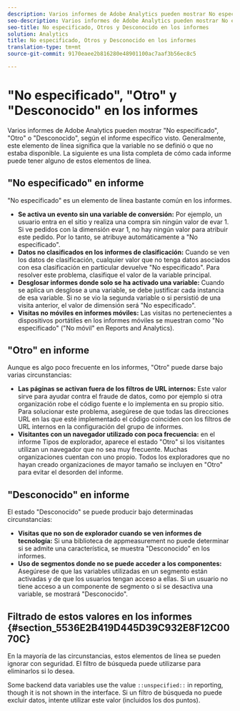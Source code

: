 ```yaml
---
description: Varios informes de Adobe Analytics pueden mostrar No especificado, Otros o Desconocido, según el informe específico visto. Generalmente, este elemento de línea significa que la variable no se definió o que no estaba disponible.
seo-description: Varios informes de Adobe Analytics pueden mostrar No especificado, Otros o Desconocido, según el informe específico visto. Generalmente, este elemento de línea significa que la variable no se definió o que no estaba disponible.
seo-title: No especificado, Otros y Desconocido en los informes
solution: Analytics
title: No especificado, Otros y Desconocido en los informes
translation-type: tm+mt
source-git-commit: 9170eaee2b816280e48901100ac7aaf3b56ec8c5

---
```



# "No especificado", "Otro" y "Desconocido" en los informes

Varios informes de Adobe Analytics pueden mostrar "No especificado", "Otro" o "Desconocido", según el informe específico visto. Generalmente, este elemento de línea significa que la variable no se definió o que no estaba disponible. La siguiente es una lista completa de cómo cada informe puede tener alguno de estos elementos de línea.

## "No especificado" en informe

"No especificado" es un elemento de línea bastante común en los informes.

* **Se activa un evento sin una variable de conversión:** Por ejemplo, un usuario entra en el sitio y realiza una compra sin ningún valor de evar 1. Si ve pedidos con la dimensión evar 1, no hay ningún valor para atribuir este pedido. Por lo tanto, se atribuye automáticamente a "No especificado".
* **Datos no clasificados en los informes de clasificación:** Cuando se ven los datos de clasificación, cualquier valor que no tenga datos asociados con esa clasificación en particular devuelve "No especificado". Para resolver este problema, clasifique el valor de la variable principal.
* **Desglosar informes donde solo se ha activado una variable:** Cuando se aplica un desglose a una variable, se debe justificar cada instancia de esa variable. Si no se vio la segunda variable o si persistió de una visita anterior, el valor de dimensión será "No especificado".
* **Visitas no móviles en informes móviles:** Las visitas no pertenecientes a dispositivos portátiles en los informes móviles se muestran como "No especificado" ("No móvil" en Reports and Analytics).

## "Otro" en informe

Aunque es algo poco frecuente en los informes, "Otro" puede darse bajo varias circunstancias:

* **Las páginas se activan fuera de los filtros de URL internos:** Este valor sirve para ayudar contra el fraude de datos, como por ejemplo si otra organización robe el código fuente e lo implementa en su propio sitio. Para solucionar este problema, asegúrese de que todas las direcciones URL en las que esté implementado el código coinciden con los filtros de URL internos en la configuración del grupo de informes.
* **Visitantes con un navegador utilizado con poca frecuencia:** en el informe Tipos de explorador, aparece el estado "Otro" si los visitantes utilizan un navegador que no sea muy frecuente. Muchas organizaciones cuentan con uno propio. Todos los exploradores que no hayan creado organizaciones de mayor tamaño se incluyen en "Otro" para evitar el desorden del informe.

## "Desconocido" en informe

El estado "Desconocido" se puede producir bajo determinadas circunstancias:

* **Visitas que no son de explorador cuando se ven informes de tecnología:** Si una biblioteca de appmeasurement no puede determinar si se admite una característica, se muestra "Desconocido" en los informes.
* **Uso de segmentos donde no se puede acceder a los componentes:** Asegúrese de que las variables utilizadas en un segmento están activadas y de que los usuarios tengan acceso a ellas. Si un usuario no tiene acceso a un componente de segmento o si se desactiva una variable, se mostrará "Desconocido".

## Filtrado de estos valores en los informes {#section_5536E2B419D445D39C932E8F12C0070C}

En la mayoría de las circunstancias, estos elementos de línea se pueden ignorar con seguridad. El filtro de búsqueda puede utilizarse para eliminarlos si lo desea.

Some backend data variables use the value `::unspecified::` in reporting, though it is not shown in the interface. Si un filtro de búsqueda no puede excluir datos, intente utilizar este valor (incluidos los dos puntos).
